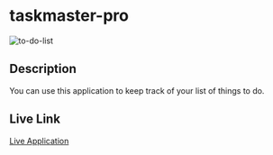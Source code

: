 # taskmaster-pro

![to-do-list](https://user-images.githubusercontent.com/77229281/129641407-4abe8966-bec9-4926-9527-3f60cdace005.png)

## Description

You can use this application to keep track of your list of things to do. 

## Live Link

[Live Application](https://kotalilyy.github.io/taskmaster/)





